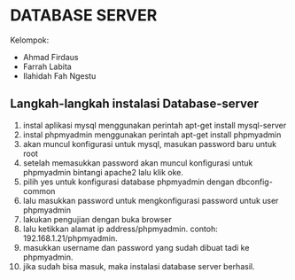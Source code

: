 # DATABASE SERVER
Kelompok:
- Ahmad Firdaus
- Farrah Labita
- Ilahidah Fah Ngestu

## Langkah-langkah instalasi Database-server
1. instal aplikasi mysql menggunakan perintah apt-get install mysql-server
2. instal phpmyadmin menggunakan perintah apt-get install phpmyadmin
3. akan muncul konfigurasi untuk mysql, masukan password baru untuk root
4. setelah memasukkan password akan muncul konfigurasi untuk phpmyadmin bintangi apache2 lalu klik oke.
5. pilih yes untuk konfigurasi database phpmyadmin dengan dbconfig-common
6. lalu masukkan password untuk mengkonfigurasi password untuk user phpmyadmin
7. lakukan pengujian dengan buka browser
8. lalu ketikkan alamat ip address/phpmyadmin. contoh: 192.168.1.21/phpmyadmin.
9. masukkan username dan password yang sudah dibuat tadi ke phpmyadmin.
10. jika sudah bisa masuk, maka instalasi database server berhasil.
